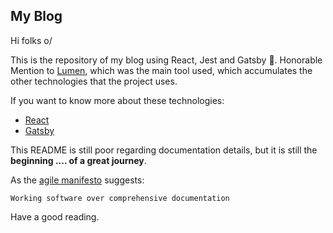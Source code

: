 ## My Blog

Hi folks o/

This is the repository of my blog using React, Jest and Gatsby :rocket:. Honorable Mention to [Lumen](https://lumen.netlify.com/), which was the main tool used, which accumulates the other technologies that the project uses.

If you want to know more about these technologies:

- [React](https://reactjs.org/)
- [Gatsby](https://www.gatsbyjs.org/)

This README is still poor regarding documentation details, but it is still the **beginning .... of a great journey**.

As the [agile manifesto]((https://agilemanifesto.org/):) suggests:

```
Working software over comprehensive documentation
```

Have a good reading.